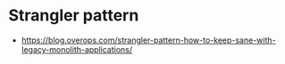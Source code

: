 # Strangler pattern

- https://blog.overops.com/strangler-pattern-how-to-keep-sane-with-legacy-monolith-applications/
